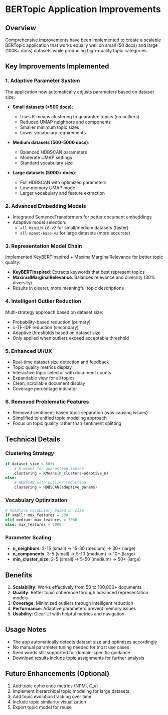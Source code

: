 # BERTopic Application Improvements

## Overview
Comprehensive improvements have been implemented to create a scalable BERTopic application that works equally well on small (50 docs) and large (100K+ docs) datasets while producing high-quality topic categories.

## Key Improvements Implemented

### 1. Adaptive Parameter System
The application now automatically adjusts parameters based on dataset size:

- **Small datasets (<500 docs)**:
  - Uses K-means clustering to guarantee topics (no outliers)
  - Reduced UMAP neighbors and components
  - Smaller minimum topic sizes
  - Lower vocabulary requirements

- **Medium datasets (500-5000 docs)**:
  - Balanced HDBSCAN parameters
  - Moderate UMAP settings
  - Standard vocabulary size

- **Large datasets (5000+ docs)**:
  - Full HDBSCAN with optimized parameters
  - Low-memory UMAP mode
  - Larger vocabulary and feature extraction

### 2. Advanced Embedding Models
- Integrated SentenceTransformers for better document embeddings
- Adaptive model selection:
  - `all-MiniLM-L6-v2` for small/medium datasets (faster)
  - `all-mpnet-base-v2` for large datasets (more accurate)

### 3. Representation Model Chain
Implemented KeyBERTInspired + MaximalMarginalRelevance for better topic quality:
- **KeyBERTInspired**: Extracts keywords that best represent topics
- **MaximalMarginalRelevance**: Balances relevance and diversity (30% diversity)
- Results in clearer, more meaningful topic descriptions

### 4. Intelligent Outlier Reduction
Multi-strategy approach based on dataset size:
- Probability-based reduction (primary)
- c-TF-IDF reduction (secondary)
- Adaptive thresholds based on dataset size
- Only applied when outliers exceed acceptable threshold

### 5. Enhanced UI/UX
- Real-time dataset size detection and feedback
- Topic quality metrics display
- Interactive topic selector with document counts
- Expandable view for all topics
- Clean, scrollable document display
- Coverage percentage indicator

### 6. Removed Problematic Features
- Removed sentiment-based topic separation (was causing issues)
- Simplified to unified topic modeling approach
- Focus on topic quality rather than sentiment splitting

## Technical Details

### Clustering Strategy
```python
if dataset_size < 500:
    # K-means for guaranteed topics
    clustering = KMeans(n_clusters=adaptive_n)
else:
    # HDBSCAN with outlier reduction
    clustering = HDBSCAN(adaptive_params)
```

### Vocabulary Optimization
```python
# Adaptive vocabulary based on size
if small: max_features = 500
elif medium: max_features = 2000
else: max_features = 5000
```

### Parameter Scaling
- **n_neighbors**: 2-15 (small) → 15-30 (medium) → 30+ (large)
- **n_components**: 3-5 (small) → 5-10 (medium) → 10+ (large)
- **min_cluster_size**: 2-5 (small) → 5-50 (medium) → 50+ (large)

## Benefits

1. **Scalability**: Works effectively from 50 to 100,000+ documents
2. **Quality**: Better topic coherence through advanced representation models
3. **Coverage**: Minimized outliers through intelligent reduction
4. **Performance**: Adaptive parameters prevent memory issues
5. **Usability**: Clear UI with helpful metrics and navigation

## Usage Notes

- The app automatically detects dataset size and optimizes accordingly
- No manual parameter tuning needed for most use cases
- Seed words still supported for domain-specific guidance
- Download results include topic assignments for further analysis

## Future Enhancements (Optional)

1. Add topic coherence metrics (NPMI, C_v)
2. Implement hierarchical topic modeling for large datasets
3. Add topic evolution tracking over time
4. Include topic similarity visualization
5. Export topic model for reuse